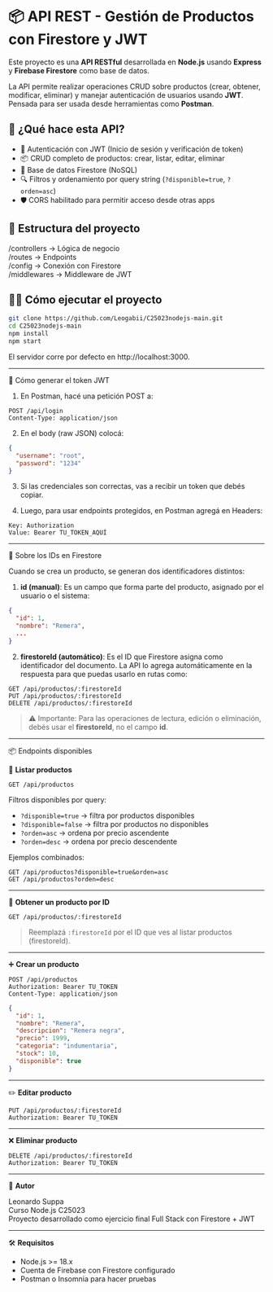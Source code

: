 # 📦 API REST - Gestión de Productos con Firestore y JWT

Este proyecto es una **API RESTful** desarrollada en **Node.js** usando **Express** y **Firebase Firestore** como base de datos.

La API permite realizar operaciones CRUD sobre productos (crear, obtener, modificar, eliminar) y manejar autenticación de usuarios usando **JWT**. Pensada para ser usada desde herramientas como **Postman**.

## 🚀 ¿Qué hace esta API?

- 🔐 Autenticación con JWT (Inicio de sesión y verificación de token)  
- 📦 CRUD completo de productos: crear, listar, editar, eliminar  
- 📂 Base de datos Firestore (NoSQL)  
- 🔍 Filtros y ordenamiento por query string (`?disponible=true`, `?orden=asc`)  
- 🛡 CORS habilitado para permitir acceso desde otras apps  

## 📁 Estructura del proyecto

/controllers      → Lógica de negocio  
/routes           → Endpoints  
/config           → Conexión con Firestore  
/middlewares      → Middleware de JWT  

## 🧑‍💻 Cómo ejecutar el proyecto

```bash
git clone https://github.com/Leogabii/C25023nodejs-main.git
cd C25023nodejs-main
npm install
npm start
```

El servidor corre por defecto en http://localhost:3000.

---

🔐 Cómo generar el token JWT

1. En Postman, hacé una petición POST a:

```
POST /api/login
Content-Type: application/json
```

2. En el body (raw JSON) colocá:

```json
{
  "username": "root",
  "password": "1234"
}
```

3. Si las credenciales son correctas, vas a recibir un token que debés copiar.

4. Luego, para usar endpoints protegidos, en Postman agregá en Headers:

```
Key: Authorization
Value: Bearer TU_TOKEN_AQUÍ
```

---

📄 Sobre los IDs en Firestore

Cuando se crea un producto, se generan dos identificadores distintos:

1. **id (manual)**: Es un campo que forma parte del producto, asignado por el usuario o el sistema:

```json
{
  "id": 1,
  "nombre": "Remera",
  ...
}
```

2. **firestoreId (automático)**: Es el ID que Firestore asigna como identificador del documento. La API lo agrega automáticamente en la respuesta para que puedas usarlo en rutas como:

```
GET /api/productos/:firestoreId
PUT /api/productos/:firestoreId
DELETE /api/productos/:firestoreId
```

> ⚠️ Importante: Para las operaciones de lectura, edición o eliminación, debés usar el **firestoreId**, no el campo **id**.

---

📦 Endpoints disponibles

📄 **Listar productos**

```
GET /api/productos
```

Filtros disponibles por query:

- `?disponible=true` → filtra por productos disponibles  
- `?disponible=false` → filtra por productos no disponibles  
- `?orden=asc` → ordena por precio ascendente  
- `?orden=desc` → ordena por precio descendente  

Ejemplos combinados:

```
GET /api/productos?disponible=true&orden=asc
GET /api/productos?orden=desc
```

---

📄 **Obtener un producto por ID**

```
GET /api/productos/:firestoreId
```

> Reemplazá `:firestoreId` por el ID que ves al listar productos (firestoreId).

---

➕ **Crear un producto**

```
POST /api/productos
Authorization: Bearer TU_TOKEN
Content-Type: application/json
```

```json
{
  "id": 1,
  "nombre": "Remera",
  "descripcion": "Remera negra",
  "precio": 1999,
  "categoria": "indumentaria",
  "stock": 10,
  "disponible": true
}
```

---

✏️ **Editar producto**

```
PUT /api/productos/:firestoreId
Authorization: Bearer TU_TOKEN
```

---

❌ **Eliminar producto**

```
DELETE /api/productos/:firestoreId
Authorization: Bearer TU_TOKEN
```

---

👤 **Autor**

Leonardo Suppa  
Curso Node.js C25023  
Proyecto desarrollado como ejercicio final Full Stack con Firestore + JWT

---

🛠 **Requisitos**

- Node.js >= 18.x  
- Cuenta de Firebase con Firestore configurado  
- Postman o Insomnia para hacer pruebas
